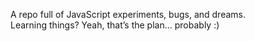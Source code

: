 A repo full of JavaScript experiments, bugs, and dreams. <br>
Learning things? Yeah, that’s the plan… probably :)
